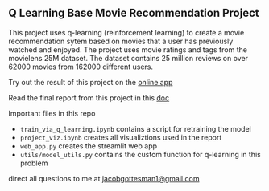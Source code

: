 ## Q Learning Base Movie Recommendation Project

This project uses q-learning (reinforcement learning) to create a movie recommendation sytem based on movies that a user has previously watched and enjoyed. The project uses movie ratings and tags from the movielens 25M dataset. The dataset contains 25 million reviews on over 62000 movies from 162000 different users.

Try out the result of this project on the [online app](https://movierecommendationsrl.streamlit.app/)

Read the final report from this project in this [doc](https://docs.google.com/document/d/1mfZTl1EIpUslSyvpGnj3fCdHzcoJc_179AovS-XALIc/view?tab=t.0)

Important files in this repo

- `train_via_q_learning.ipynb` contains a script for retraining the model
- `project_viz.ipynb` creates all visualiztions used in the report
- `web_app.py` creates the streamlit web app
- `utils/model_utils.py` contains the custom function for q-learning in this problem

direct all questions to me at jacobgottesman1@gmail.com

